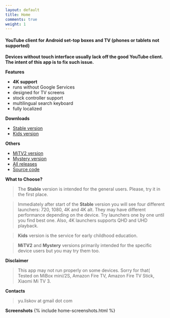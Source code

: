```yaml
---
layout: default
title: Home
comments: true
weight: 1
---
```


#### YouTube client for Android set-top boxes and TV (phones or tablets not supported)

**Devices without touch interface usually lack off the good YouTube client. The intent of this app is to fix such issue.**

**Features**
- **4K support**
- runs without Google Services
- designed for TV screens
- stock controller support
- multilingual search keyboard
- fully localized

**Downloads**
- [Stable version]({{site.binaries.unified}})   
- [Kids version]({{site.binaries.kids}})   

**Others**
- [MiTV2 version]({{site.binaries.MiTV2}})   
- [Mystery version]({{site.binaries.MiTV2}})   
- [All releases](https://github.com/yuliskov/SmartYouTubeTV/releases)  
- [Source code](https://github.com/yuliskov/SmartYouTubeTV)  

**What to Choose?**
> The **Stable** version is intended for the general users. Please, try it in the first place. 

> Immediately after start of the **Stable** version you will see four different launchers: 720, 1080, 4K and 4K alt. They may have different performance depending on the device. Try launchers one by one until you find best one. Also, 4K launchers supports QHD and UHD playback.

> **Kids** version is the service for early childhood education.

> **MiTV2** and **Mystery** versions primarily intended for the specific device users but you may try them too.

**Disclaimer**
> This app may not run properly on some devices. Sorry for that(  
> Tested on MiBox mini/2S, Amazon Fire TV, Amazon Fire TV Stick, Xiaomi Mi TV 3.

**Contacts**
> yu.liskov at gmail dot com

**Screenshots**
{% include home-screenshots.html %}